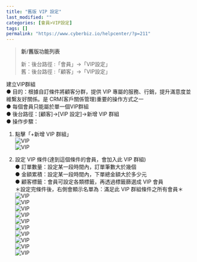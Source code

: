 ```yaml
---
title: "舊版 VIP 設定"
last_modified: ""
categories: [會員>VIP設定]
tags: []
permalink: "https://www.cyberbiz.io/helpcenter/?p=211"
---
```


> **新/舊版功能列表**
>
> 新：後台路徑 :「會員」→「VIP設定」  
> 舊：後台路徑 :「顧客」→「VIP設定」

建立VIP群組  
● 目的：根據自訂條件將顧客分群，提供 VIP 專屬的服務、行銷，提升滿意度並維繫友好關係。是 CRM(客戶關係管理)重要的操作方式之一  
● 每個會員只能屬於單一個VIP群組  
● 後台路徑：[顧客]→[VIP 設定]→新增 VIP 群組  
● 操作步驟：

1. 點擊「+新增 VIP 群組」  
![VIP](https://www.cyberbiz.co/helpcenter/wp-content/uploads/2019/08/VIP-1.png)  
![VIP](https://www.cyberbiz.co/helpcenter/wp-content/uploads/2019/08/VIP-2.png)

2. 設定 VIP 條件(達到這個條件的會員，會加入此 VIP 群組)  
● 訂單數量：設定某一段時間內，訂單筆數大於幾個  
● 金額累積：設定某一段時間內，下單總金額大於多少元  
● 顧客標籤：會員可設定各類標籤，再透過標籤篩選成 VIP 會員  
＊設定完條件後，右側會顯示名單為：滿足此 VIP 群組條件之所有會員＊  
![VIP](https://www.cyberbiz.co/helpcenter/wp-content/uploads/2019/08/VIP-4.png)  
![VIP](https://www.cyberbiz.co/helpcenter/wp-content/uploads/2019/10/VIP-5-3.png)  
![VIP](https://www.cyberbiz.co/helpcenter/wp-content/uploads/2019/08/VIP-7.png)  
![VIP](https://www.cyberbiz.co/helpcenter/wp-content/uploads/2019/10/VIP-8-1.png)  
![VIP](https://www.cyberbiz.co/helpcenter/wp-content/uploads/2019/10/VIP-9-1.png)  
![VIP](https://www.cyberbiz.co/helpcenter/wp-content/uploads/2019/08/VIP-10.png)  
![VIP](https://www.cyberbiz.co/helpcenter/wp-content/uploads/2019/10/VIP-11-1.png)  
![VIP](https://www.cyberbiz.co/helpcenter/wp-content/uploads/2019/10/VIP-12-1.png)  
![VIP](https://www.cyberbiz.co/helpcenter/wp-content/uploads/2019/08/VIP-13.png)  
![VIP](https://www.cyberbiz.co/helpcenter/wp-content/uploads/2019/08/VIP-14.png)

